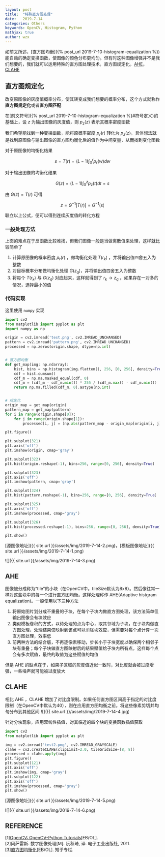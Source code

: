 ```yaml
---
layout: post
title:  "特殊直方图处理"
date:   2019-7-14
categories: Others
keywords: OpenCV, Histogram, Python
mathjax: true
author: wzx
---
```


如前文所述，[直方图均衡]({% post_url 2019-7-10-histogram-equalization %})能自动的确定变换函数，使图像的颜色分布更均匀。但有时这种图像增强并不是我们想要的，我们就可以运用特殊的直方图处理技术，直方图规定化，[AHE](https://en.wikipedia.org/wiki/Adaptive_histogram_equalization)，[CLAHE](https://en.wikipedia.org/wiki/Adaptive_histogram_equalization#Contrast_Limited_AHE)




## 直方图规定化
改变原图像的灰度值概率分布，使其转变成我们想要的概率分布，这个方式就称作**直方图规定化**或者**直方图匹配**

在[前文符号]({% post_url 2019-7-10-histogram-equalization %}#符号定义)的基础上，设 $z$ 为输出图像的灰度值，则 $p_z(z)$ 表示其概率密度函数

我们希望能找到一种变换函数，能将原概率密度 $p_r(r)$ 转化为 $p_z(z)$，具体想法就是找到原图像与输出图像的直方图均衡化后的值作为中间变量，从而找到变化函数

对于原图像的均衡化结果

$$
s=T(r)=(L-1)\int_0^r{p_r(w)dw}
$$

对于输出图像的均衡化结果

$$
G(z)=(L-1)\int_0^z{p_z(t)dt}=s
$$

由 $G(z)=T(r)$ 可得

$$
z=G^{-1}[T(r)]=G^{-1}(s)
$$

联立以上公式，便可以得到连续灰度值的转化方程

### 一般处理方法
上面的难点在于反函数比较难找，但我们图像一般是当做离散值来处理，这样就比较简单了  
1. 计算原图像的概率密度 $p_r(r)$ ，做均衡化处理 $T(r_k)$ ，并将输出值四舍五入为整数
2. 对目标概率分布做均衡化处理 $G(z_q)$，并将输出值四舍五入为整数
3. 将每个 $T(r_k)$ 与 $G(z_q)$ 对应起来，这样就得到了 $r_k \to z_q$ ，如果存在一对多的情况，选择最小的值

### 代码实现
这里使用 `numpy` 实现
```python
import cv2
from matplotlib import pyplot as plt
import numpy as np

origin = cv2.imread('test.png', cv2.IMREAD_UNCHANGED)
pattern = cv2.imread('pattern.png', cv2.IMREAD_UNCHANGED)
processed = np.zeros(origin.shape, dtype=np.int)


# 直方图均衡
def get_map(img: np.ndarray):
    hist, bins = np.histogram(img.flatten(), 256, [0, 256], density=True)
    cdf = hist.cumsum()
    cdf_m = np.ma.masked_equal(cdf, 0)
    cdf_m = (cdf_m - cdf_m.min()) * 255 / (cdf_m.max() - cdf_m.min())
    return np.ma.filled(cdf_m, 0).astype(np.int)


# 规定化
origin_map = get_map(origin)
pattern_map = get_map(pattern)
for i in range(origin.shape[0]):
    for j in range(origin.shape[1]):
        processed[i, j] = (np.abs(pattern_map - origin_map[origin[i, j]])).argmin()

plt.figure()

plt.subplot(321)
plt.axis('off')
plt.imshow(origin, cmap='gray')

plt.subplot(322)
plt.hist(origin.reshape(-1), bins=256, range=[0, 256], density=True)

plt.subplot(323)
plt.axis('off')
plt.imshow(pattern, cmap='gray')

plt.subplot(324)
plt.hist(pattern.reshape(-1), bins=256, range=[0, 256], density=True)

plt.subplot(325)
plt.axis('off')
plt.imshow(processed, cmap='gray')

plt.subplot(326)
plt.hist(processed.reshape(-1), bins=256, range=[0, 256], density=True)

plt.show()
```

[源图像地址]({{ site.url }}/assets/img/2019-7-14-2.png)，[模板图像地址]({{ site.url }}/assets/img/2019-7-14-1.png)

![]({{ site.url }}/assets/img/2019-7-14-3.png)

## AHE
图像被分成称为“tile”的小块（在OpenCV中，tileSize默认为8x8）。然后像往常一样对这些块中的每一个进行直方图均衡。这样处理称作 AHE(Adaptive histgram equalization)。一般使用以下三种方法

1. 将原始图片划分成不重叠的子块，在每个子块内做直方图处理，该方法简单但输出图像会有块效应
2. 类似模板卷积的方式，以待处理的点为中心，取其邻域为子块，在子块内做直方图处理，处理结果仅映射到该点可以消除块效应，但需要对每个点计算一次直方图处理，效率低
3. 前两种方法的结合版，不再逐像素移动，步长小于子块宽度以确保两个相邻子块有重叠；每个子块做直方图映射后的结果赋值给子块内所有点，这样每个点会有多次赋值，最终的取值为这些赋值的均值

但是 AHE 的缺点在于，如果子区域的灰度值近似一致时，对比度就会被过度增强，一些噪声就可能被过度放大

## CLAHE
相比 AHE ，CLAHE 增加了对比度限制。如果任何直方图区间高于指定的对比度限制（在OpenCV中默认为40），则在应用直方图均衡之前，将这些像素剪切并均匀分布到其他区间
![]({{ site.url }}/assets/img/2019-7-14-4.jpg)

针对分块现象，应用双线性插值，对其临近的四个块的变换函数插值获取

```python
import cv2
from matplotlib import pyplot as plt

img = cv2.imread('test2.png', cv2.IMREAD_GRAYSCALE)
clahe = cv2.createCLAHE(clipLimit=2.0, tileGridSize=(8, 8))
processed = clahe.apply(img)
plt.figure()
plt.subplot(121)
plt.axis('off')
plt.imshow(img, cmap='gray')
plt.subplot(122)
plt.axis('off')
plt.imshow(processed, cmap='gray')
plt.show()
```

[源图像地址]({{ site.url }}/assets/img/2019-7-14-5.png)

![]({{ site.url }}/assets/img/2019-7-14-6.png)

## REFERENCE
[1][OpenCV: OpenCV-Python Tutorials](https://docs.opencv.org/4.1.0/d6/d00/tutorial_py_root.html)[EB/OL].  
[2]冈萨雷斯. 数字图像处理[M]. 阮秋琦, 译. 电子工业出版社, 2011.  
[3][直方图均衡化](https://zhuanlan.zhihu.com/p/44918476)[EB/OL]. 知乎专栏.
